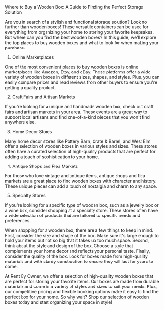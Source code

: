 Where to Buy a Wooden Box: A Guide to Finding the Perfect Storage Solution

Are you in search of a stylish and functional storage solution? Look no further than wooden boxes! These versatile containers can be used for everything from organizing your home to storing your favorite keepsakes. But where can you find the best wooden boxes? In this guide, we'll explore the top places to buy wooden boxes and what to look for when making your purchase.

1. Online Marketplaces

One of the most convenient places to buy wooden boxes is online marketplaces like Amazon, Etsy, and eBay. These platforms offer a wide variety of wooden boxes in different sizes, shapes, and styles. Plus, you can easily compare prices and read reviews from other buyers to ensure you're getting a quality product.

2. Craft Fairs and Artisan Markets

If you're looking for a unique and handmade wooden box, check out craft fairs and artisan markets in your area. These events are a great way to support local artisans and find one-of-a-kind pieces that you won't find anywhere else.

3. Home Decor Stores

Many home decor stores like Pottery Barn, Crate & Barrel, and West Elm offer a selection of wooden boxes in various styles and sizes. These stores often have a curated selection of high-quality products that are perfect for adding a touch of sophistication to your home.

4. Antique Shops and Flea Markets

For those who love vintage and antique items, antique shops and flea markets are a great place to find wooden boxes with character and history. These unique pieces can add a touch of nostalgia and charm to any space.

5. Specialty Stores

If you're looking for a specific type of wooden box, such as a jewelry box or a wine box, consider shopping at a specialty store. These stores often have a wide selection of products that are tailored to specific needs and preferences.

When shopping for a wooden box, there are a few things to keep in mind. First, consider the size and shape of the box. Make sure it's large enough to hold your items but not so big that it takes up too much space. Second, think about the style and design of the box. Choose a style that complements your home decor and reflects your personal taste. Finally, consider the quality of the box. Look for boxes made from high-quality materials and with sturdy construction to ensure they will last for years to come.

At Rent By Owner, we offer a selection of high-quality wooden boxes that are perfect for storing your favorite items. Our boxes are made from durable materials and come in a variety of styles and sizes to suit your needs. Plus, our competitive pricing and flexible booking options make it easy to find the perfect box for your home. So why wait? Shop our selection of wooden boxes today and start organizing your space in style!